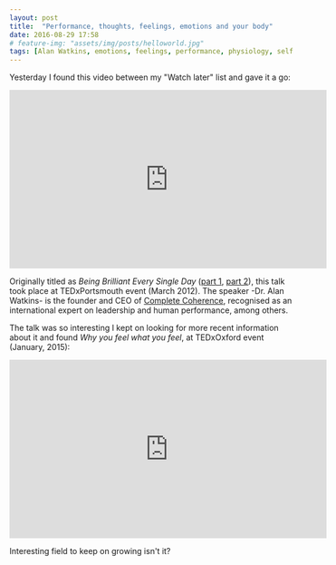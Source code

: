 ```yaml
---
layout: post
title:  "Performance, thoughts, feelings, emotions and your body"
date: 2016-08-29 17:58
# feature-img: "assets/img/posts/helloworld.jpg"
tags: [Alan Watkins, emotions, feelings, performance, physiology, self awareness, TED talks, thoughts]
---
```


Yesterday I found this video between my "Watch later" list and gave it a go:

<iframe width="560" height="315" src="https://www.youtube.com/embed/0xc3XdOiGGI" frameborder="0" allow="autoplay; encrypted-media" allowfullscreen></iframe>

Originally titled as <em>Being Brilliant Every Single Day</em> (<a href="https://www.youtube.com/watch?v=q06YIWCR2Js" target="_blank">part 1</a>,  <a href="https://www.youtube.com/watch?v=Q_fFattg8N0" target="_blank">part 2</a>), this talk took place at TEDxPortsmouth event (March 2012). The speaker -Dr. Alan Watkins- is the founder and CEO of <a href="http://www.complete-coherence.com/" target="_blank">Complete Coherence</a>, recognised as an international expert on leadership and human performance, among others.

The talk was so interesting I kept on looking for more recent information about it and found <em>Why you feel what you feel</em>, at TEDxOxford event (January, 2015):

<iframe width="560" height="315" src="https://www.youtube.com/embed/h-rRgpPbR5w" frameborder="0" allow="autoplay; encrypted-media" allowfullscreen></iframe>

Interesting field to keep on growing isn't it?